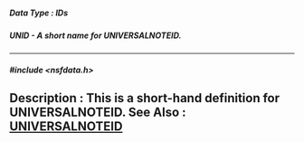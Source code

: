 ##### Data Type : IDs
##### UNID - A short name for UNIVERSALNOTEID.
---
##### #include <nsfdata.h>
**Description :**
This is a short-hand definition for UNIVERSALNOTEID.
**See Also :**
[UNIVERSALNOTEID](D:/md_files/UNIVERSALNOTEID.md)
---
